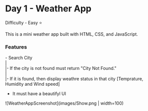 <h1> Day 1 - Weather App</h1>

Difficulty - Easy :star:

This is a mini weather app built with HTML, CSS, and JavaScript. 

<h3>Features</h3>
 - Search City</br>
    |</br>
    |- If the city is not found must return "City Not Found."</br>
    |</br>
    |- If it is found, then display weathre status in that city [Temprature, Humidity and Wind speed]</br>

 - It must have a beautifyl UI

![WeatherAppScreenshot](images/Show.png | width=100)

